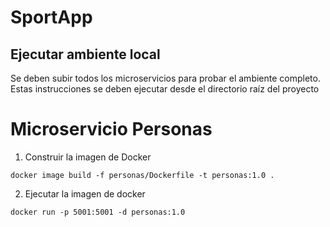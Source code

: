 # SportApp

## Ejecutar ambiente local
Se deben subir todos los microservicios para probar el ambiente completo. Estas instrucciones se deben ejecutar desde el directorio raíz del proyecto
# Microservicio Personas
1. Construir la imagen de Docker
```
docker image build -f personas/Dockerfile -t personas:1.0 .
```
2. Ejecutar la imagen de docker
```
docker run -p 5001:5001 -d personas:1.0  
```